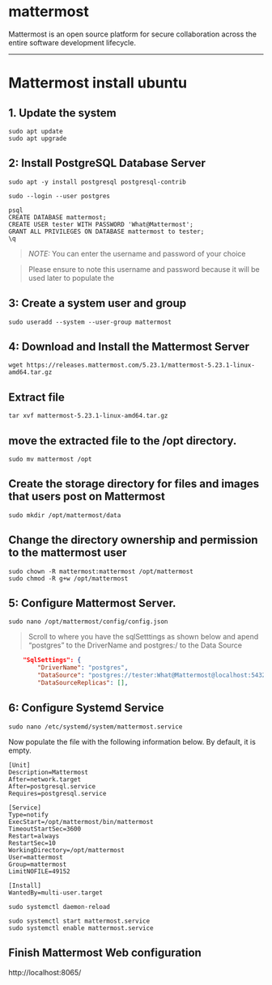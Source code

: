 # mattermost

Mattermost is an open source platform for secure collaboration across the entire software development lifecycle.

<hr>

# Mattermost install ubuntu

## 1. Update the system

```
sudo apt update
sudo apt upgrade
```

## 2: Install PostgreSQL Database Server

```
sudo apt -y install postgresql postgresql-contrib
```

```
sudo --login --user postgres
```

```
psql
CREATE DATABASE mattermost;
CREATE USER tester WITH PASSWORD 'What@Mattermost';
GRANT ALL PRIVILEGES ON DATABASE mattermost to tester;
\q
```

> _NOTE:_ You can enter the username and password of your choice

> Please ensure to note this username and password because it will be used later to populate the

## 3: Create a system user and group

```
sudo useradd --system --user-group mattermost
```

## 4: Download and Install the Mattermost Server

```
wget https://releases.mattermost.com/5.23.1/mattermost-5.23.1-linux-amd64.tar.gz
```

## Extract file

```
tar xvf mattermost-5.23.1-linux-amd64.tar.gz
```

## move the extracted file to the /opt directory.

```
sudo mv mattermost /opt
```

## Create the storage directory for files and images that users post on Mattermost

```
sudo mkdir /opt/mattermost/data
```

## Change the directory ownership and permission to the mattermost user

```
sudo chown -R mattermost:mattermost /opt/mattermost
sudo chmod -R g+w /opt/mattermost
```

## 5: Configure Mattermost Server.

```
sudo nano /opt/mattermost/config/config.json
```

> Scroll to where you have the sqlSetttings as shown below and apend “postgres” to the DriverName and postgres:/ to the Data Source

```json
    "SqlSettings": {
        "DriverName": "postgres",
        "DataSource": "postgres://tester:What@Mattermost@localhost:5432/mattermost?sslmode=disable&connect_timeout=10",
        "DataSourceReplicas": [],
```

## 6: Configure Systemd Service

```
sudo nano /etc/systemd/system/mattermost.service
```

Now populate the file with the following information below. By default, it is empty.

```
[Unit]
Description=Mattermost
After=network.target
After=postgresql.service
Requires=postgresql.service

[Service]
Type=notify
ExecStart=/opt/mattermost/bin/mattermost
TimeoutStartSec=3600
Restart=always
RestartSec=10
WorkingDirectory=/opt/mattermost
User=mattermost
Group=mattermost
LimitNOFILE=49152

[Install]
WantedBy=multi-user.target
```

```
sudo systemctl daemon-reload
```

```
sudo systemctl start mattermost.service
sudo systemctl enable mattermost.service
```

## Finish Mattermost Web configuration

http://localhost:8065/
